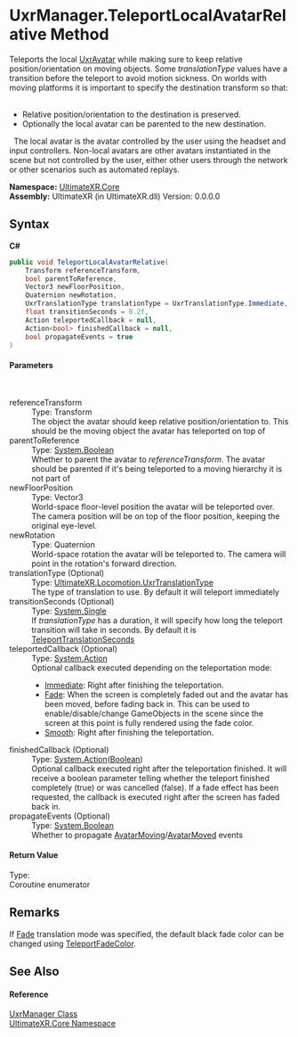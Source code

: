 # UxrManager.TeleportLocalAvatarRelative Method 
 

Teleports the local <a href="T_UltimateXR_Avatar_UxrAvatar">UxrAvatar</a> while making sure to keep relative position/orientation on moving objects. Some *translationType* values have a transition before the teleport to avoid motion sickness. On worlds with moving platforms it is important to specify the destination transform so that:
&nbsp;<ul><li>Relative position/orientation to the destination is preserved.</li><li>Optionally the local avatar can be parented to the new destination.</li></ul>&nbsp;
The local avatar is the avatar controlled by the user using the headset and input controllers. Non-local avatars are other avatars instantiated in the scene but not controlled by the user, either other users through the network or other scenarios such as automated replays.

**Namespace:**&nbsp;<a href="N_UltimateXR_Core">UltimateXR.Core</a><br />**Assembly:**&nbsp;UltimateXR (in UltimateXR.dll) Version: 0.0.0.0

## Syntax

**C#**<br />
``` C#
public void TeleportLocalAvatarRelative(
	Transform referenceTransform,
	bool parentToReference,
	Vector3 newFloorPosition,
	Quaternion newRotation,
	UxrTranslationType translationType = UxrTranslationType.Immediate,
	float transitionSeconds = 0.2f,
	Action teleportedCallback = null,
	Action<bool> finishedCallback = null,
	bool propagateEvents = true
)
```


#### Parameters
&nbsp;<dl><dt>referenceTransform</dt><dd>Type: Transform<br />The object the avatar should keep relative position/orientation to. This should be the moving object the avatar has teleported on top of</dd><dt>parentToReference</dt><dd>Type: <a href="https://docs.microsoft.com/dotnet/api/system.boolean" target="_blank" rel="noopener noreferrer">System.Boolean</a><br />Whether to parent the avatar to *referenceTransform*. The avatar should be parented if it's being teleported to a moving hierarchy it is not part of</dd><dt>newFloorPosition</dt><dd>Type: Vector3<br />World-space floor-level position the avatar will be teleported over. The camera position will be on top of the floor position, keeping the original eye-level.</dd><dt>newRotation</dt><dd>Type: Quaternion<br />World-space rotation the avatar will be teleported to. The camera will point in the rotation's forward direction.</dd><dt>translationType (Optional)</dt><dd>Type: <a href="T_UltimateXR_Locomotion_UxrTranslationType">UltimateXR.Locomotion.UxrTranslationType</a><br />The type of translation to use. By default it will teleport immediately</dd><dt>transitionSeconds (Optional)</dt><dd>Type: <a href="https://docs.microsoft.com/dotnet/api/system.single" target="_blank" rel="noopener noreferrer">System.Single</a><br />If *translationType* has a duration, it will specify how long the teleport transition will take in seconds. By default it is <a href="F_UltimateXR_Core_UxrConstants_TeleportTranslationSeconds">TeleportTranslationSeconds</a></dd><dt>teleportedCallback (Optional)</dt><dd>Type: <a href="https://docs.microsoft.com/dotnet/api/system.action" target="_blank" rel="noopener noreferrer">System.Action</a><br />Optional callback executed depending on the teleportation mode:
&nbsp;<ul><li><a href="T_UltimateXR_Locomotion_UxrTranslationType">Immediate</a>: Right after finishing the teleportation.</li><li><a href="T_UltimateXR_Locomotion_UxrTranslationType">Fade</a>: When the screen is completely faded out and the avatar has been moved, before fading back in. This can be used to enable/disable/change GameObjects in the scene since the screen at this point is fully rendered using the fade color.</li><li><a href="T_UltimateXR_Locomotion_UxrTranslationType">Smooth</a>: Right after finishing the teleportation.</li></ul></dd><dt>finishedCallback (Optional)</dt><dd>Type: <a href="https://docs.microsoft.com/dotnet/api/system.action-1" target="_blank" rel="noopener noreferrer">System.Action</a>(<a href="https://docs.microsoft.com/dotnet/api/system.boolean" target="_blank" rel="noopener noreferrer">Boolean</a>)<br />Optional callback executed right after the teleportation finished. It will receive a boolean parameter telling whether the teleport finished completely (true) or was cancelled (false). If a fade effect has been requested, the callback is executed right after the screen has faded back in.</dd><dt>propagateEvents (Optional)</dt><dd>Type: <a href="https://docs.microsoft.com/dotnet/api/system.boolean" target="_blank" rel="noopener noreferrer">System.Boolean</a><br />Whether to propagate <a href="E_UltimateXR_Core_UxrManager_AvatarMoving">AvatarMoving</a>/<a href="E_UltimateXR_Core_UxrManager_AvatarMoved">AvatarMoved</a> events</dd></dl>

#### Return Value
Type: <br />Coroutine enumerator

## Remarks
If <a href="T_UltimateXR_Locomotion_UxrTranslationType">Fade</a> translation mode was specified, the default black fade color can be changed using <a href="P_UltimateXR_Core_UxrManager_TeleportFadeColor">TeleportFadeColor</a>.

## See Also


#### Reference
<a href="T_UltimateXR_Core_UxrManager">UxrManager Class</a><br /><a href="N_UltimateXR_Core">UltimateXR.Core Namespace</a><br />